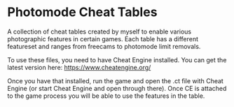 # Photomode Cheat Tables

A collection of cheat tables created by myself to enable various photographic features in certain games. Each table has a different featureset and ranges from freecams to photomode limit removals.

To use these files, you need to have Cheat Engine installed. You can get the latest version here: https://www.cheatengine.org/

Once you have that installed, run the game and open the .ct file with Cheat Engine (or start Cheat Engine and open through there). Once CE is attached to the game process you will be able to use the features in the table.
